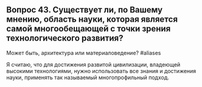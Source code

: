 ## Вопрос 43. Существует ли, по Вашему мнению, область науки, которая является самой многообещающей с точки зрения технологического развития? 
Может быть, архитектура или материаловедение? #aliases 

Я считаю, что для достижения развитой цивилизации, владеющей высокими технологиями, нужно использовать все знания и достижения науки, применять так называемый многопрофильный подход.